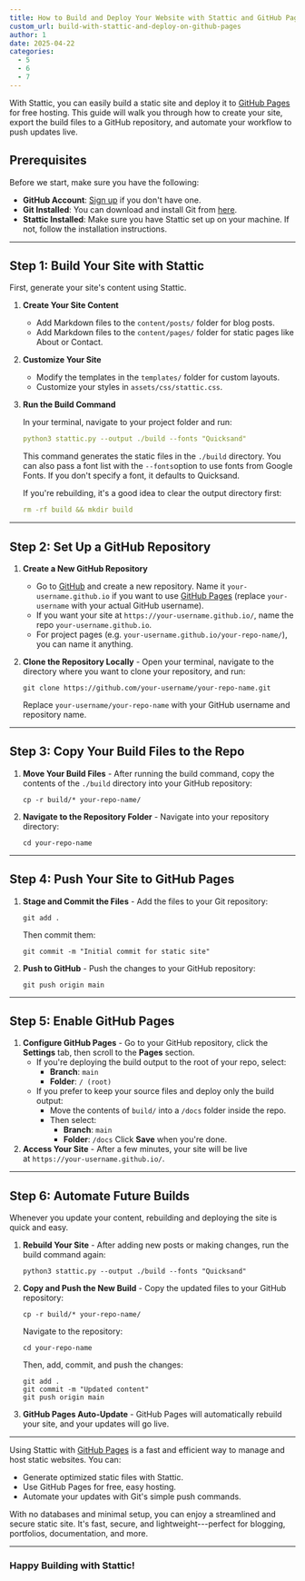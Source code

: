 ```yaml
---
title: How to Build and Deploy Your Website with Stattic and GitHub Pages
custom_url: build-with-stattic-and-deploy-on-github-pages
author: 1
date: 2025-04-22
categories:
  - 5
  - 6
  - 7
---
```


With Stattic, you can easily build a static site and deploy it to [GitHub Pages](https://pages.github.com/) for free hosting. This guide will walk you through how to create your site, export the build files to a GitHub repository, and automate your workflow to push updates live.

## Prerequisites

Before we start, make sure you have the following:

-   **GitHub Account**: [Sign up](https://github.com/) if you don't have one.
-   **Git Installed**: You can download and install Git from [here](https://git-scm.com/downloads).
-   **Stattic Installed**: Make sure you have Stattic set up on your machine. If not, follow the installation instructions.

* * * * *

## Step 1: Build Your Site with Stattic

First, generate your site's content using Stattic.

1.  **Create Your Site Content**

    -   Add Markdown files to the `content/posts/` folder for blog posts.
    -   Add Markdown files to the `content/pages/` folder for static pages like About or Contact.
2.  **Customize Your Site**

    -   Modify the templates in the `templates/` folder for custom layouts.
    -   Customize your styles in `assets/css/stattic.css`.
3.  **Run the Build Command**

    In your terminal, navigate to your project folder and run:

    ```yaml
    python3 stattic.py --output ./build --fonts "Quicksand"
    ```

    This command generates the static files in the `./build` directory. You can also pass a font list with the `--fonts`option to use fonts from Google Fonts. If you don't specify a font, it defaults to Quicksand.

    If you're rebuilding, it's a good idea to clear the output directory first:

    ```yaml
    rm -rf build && mkdir build
    ```

* * * * *

## Step 2: Set Up a GitHub Repository

1.  **Create a New GitHub Repository**

    - Go to [GitHub](https://github.com/) and create a new repository. Name it `your-username.github.io` if you want to use [GitHub Pages](https://pages.github.com/) (replace `your-username` with your actual GitHub username).
    - If you want your site at `https://your-username.github.io/`, name the repo `your-username.github.io`.
    - For project pages (e.g. `your-username.github.io/your-repo-name/`), you can name it anything.

2.  **Clone the Repository Locally** - Open your terminal, navigate to the directory where you want to clone your repository, and run:

    `git clone https://github.com/your-username/your-repo-name.git`

    Replace `your-username/your-repo-name` with your GitHub username and repository name.

* * * * *

## Step 3: Copy Your Build Files to the Repo

1.  **Move Your Build Files** - After running the build command, copy the contents of the `./build` directory into your GitHub repository:

    `cp -r build/* your-repo-name/`

2.  **Navigate to the Repository Folder** - Navigate into your repository directory:

    `cd your-repo-name`

* * * * *

## Step 4: Push Your Site to GitHub Pages

1.  **Stage and Commit the Files** - Add the files to your Git repository:

    `git add .`

    Then commit them:

    `git commit -m "Initial commit for static site"`

2.  **Push to GitHub** - Push the changes to your GitHub repository:

    `git push origin main`

* * * * *

## Step 5: Enable GitHub Pages

1. **Configure GitHub Pages** - Go to your GitHub repository, click the **Settings** tab, then scroll to the **Pages** section.
    - If you're deploying the build output to the root of your repo, select:
        - **Branch**: `main`
        - **Folder**: `/ (root)`
    - If you prefer to keep your source files and deploy only the build output:
        - Move the contents of `build/` into a `/docs` folder inside the repo.
        - Then select:
            - **Branch**: `main`
            - **Folder**: `/docs`
    Click **Save** when you're done.
2.  **Access Your Site** - After a few minutes, your site will be live at `https://your-username.github.io/`.

* * * * *

## Step 6: Automate Future Builds

Whenever you update your content, rebuilding and deploying the site is quick and easy.

1.  **Rebuild Your Site** - After adding new posts or making changes, run the build command again:

    `python3 stattic.py --output ./build --fonts "Quicksand"`

2.  **Copy and Push the New Build** - Copy the updated files to your GitHub repository:

    `cp -r build/* your-repo-name/`

    Navigate to the repository:

    `cd your-repo-name`

    Then, add, commit, and push the changes:

    ```
    git add .
    git commit -m "Updated content"
    git push origin main
    ```

3.  **GitHub Pages Auto-Update** - GitHub Pages will automatically rebuild your site, and your updates will go live.

* * * * *

Using Stattic with [GitHub Pages](https://pages.github.com/) is a fast and efficient way to manage and host static websites. You can:

-   Generate optimized static files with Stattic.
-   Use GitHub Pages for free, easy hosting.
-   Automate your updates with Git's simple push commands.

With no databases and minimal setup, you can enjoy a streamlined and secure static site. It's fast, secure, and lightweight---perfect for blogging, portfolios, documentation, and more.

* * * * *

### **Happy Building with Stattic!**